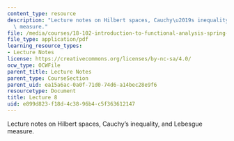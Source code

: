 ```yaml
---
content_type: resource
description: "Lecture notes on Hilbert spaces, Cauchy\u2019s inequality, and Lebesgue\
  \ measure."
file: /media/courses/18-102-introduction-to-functional-analysis-spring-2009/e899d823f18d4c3896b4c5f363612147_MIT18_102s09_lec08.pdf
file_type: application/pdf
learning_resource_types:
- Lecture Notes
license: https://creativecommons.org/licenses/by-nc-sa/4.0/
ocw_type: OCWFile
parent_title: Lecture Notes
parent_type: CourseSection
parent_uid: ea15a6ac-0a0f-71d0-74d6-a14bec28e9f6
resourcetype: Document
title: Lecture 8
uid: e899d823-f18d-4c38-96b4-c5f363612147
---
```

Lecture notes on Hilbert spaces, Cauchy’s inequality, and Lebesgue measure.